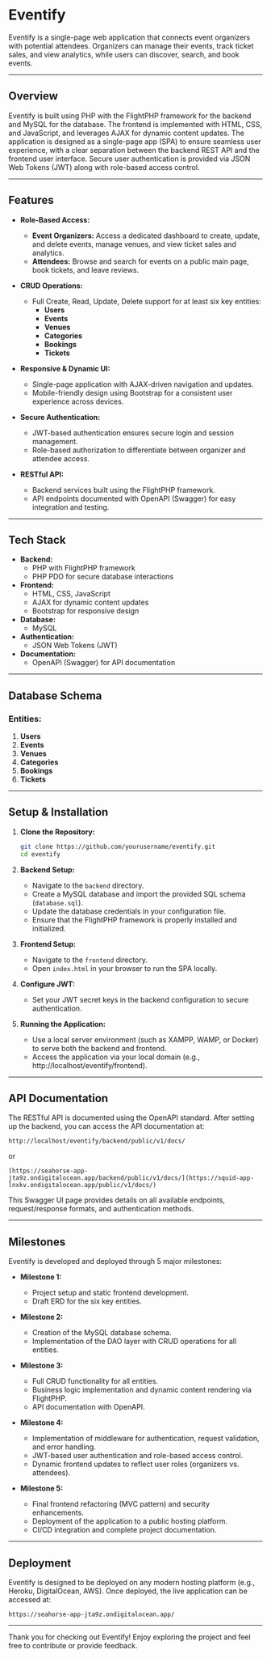 # Eventify

Eventify is a single-page web application that connects event organizers with potential attendees. Organizers can manage their events, track ticket sales, and view analytics, while users can discover, search, and book events.

---

## Overview

Eventify is built using PHP with the FlightPHP framework for the backend and MySQL for the database. The frontend is implemented with HTML, CSS, and JavaScript, and leverages AJAX for dynamic content updates. The application is designed as a single-page app (SPA) to ensure seamless user experience, with a clear separation between the backend REST API and the frontend user interface. Secure user authentication is provided via JSON Web Tokens (JWT) along with role-based access control.

---

## Features

- **Role-Based Access:**  
  - **Event Organizers:** Access a dedicated dashboard to create, update, and delete events, manage venues, and view ticket sales and analytics.  
  - **Attendees:** Browse and search for events on a public main page, book tickets, and leave reviews.
  
- **CRUD Operations:**  
  - Full Create, Read, Update, Delete support for at least six key entities:
    - **Users**
    - **Events**
    - **Venues**
    - **Categories**
    - **Bookings**
    - **Tickets**

- **Responsive & Dynamic UI:**  
  - Single-page application with AJAX-driven navigation and updates.
  - Mobile-friendly design using Bootstrap for a consistent user experience across devices.

- **Secure Authentication:**  
  - JWT-based authentication ensures secure login and session management.
  - Role-based authorization to differentiate between organizer and attendee access.

- **RESTful API:**  
  - Backend services built using the FlightPHP framework.
  - API endpoints documented with OpenAPI (Swagger) for easy integration and testing.

---

## Tech Stack

- **Backend:**  
  - PHP with FlightPHP framework  
  - PHP PDO for secure database interactions
- **Frontend:**  
  - HTML, CSS, JavaScript  
  - AJAX for dynamic content updates  
  - Bootstrap for responsive design
- **Database:**  
  - MySQL
- **Authentication:**  
  - JSON Web Tokens (JWT)
- **Documentation:**  
  - OpenAPI (Swagger) for API documentation

---

## Database Schema

### **Entities:**
1. **Users**
2. **Events**
3. **Venues**
4. **Categories**
5. **Bookings**
6. **Tickets**

---

## Setup & Installation

1. **Clone the Repository:**
   ```bash
   git clone https://github.com/yourusername/eventify.git
   cd eventify
   ```

2. **Backend Setup:**
    - Navigate to the `backend` directory.
    - Create a MySQL database and import the provided SQL schema (`database.sql`).
    - Update the database credentials in your configuration file.
    - Ensure that the FlightPHP framework is properly installed and initialized.

3. **Frontend Setup:**
    - Navigate to the `frontend` directory.
    - Open `index.html` in your browser to run the SPA locally.

4. **Configure JWT:**
    - Set your JWT secret keys in the backend configuration to secure authentication.

5. **Running the Application:**
    - Use a local server environment (such as XAMPP, WAMP, or Docker) to serve both the backend and frontend.
    - Access the application via your local domain (e.g., http://localhost/eventify/frontend).

---

## API Documentation

The RESTful API is documented using the OpenAPI standard. After setting up the backend, you can access the API documentation at:
```
http://localhost/eventify/backend/public/v1/docs/
```
or
```
[https://seahorse-app-jta9z.ondigitalocean.app/backend/public/v1/docs/](https://squid-app-lnxkv.ondigitalocean.app/public/v1/docs/)
```
This Swagger UI page provides details on all available endpoints, request/response formats, and authentication methods.

---

## Milestones

Eventify is developed and deployed through 5 major milestones:

- **Milestone 1:**
    - Project setup and static frontend development.
    - Draft ERD for the six key entities.

- **Milestone 2:**
    - Creation of the MySQL database schema.
    - Implementation of the DAO layer with CRUD operations for all entities.

- **Milestone 3:**
    - Full CRUD functionality for all entities.
    - Business logic implementation and dynamic content rendering via FlightPHP.
    - API documentation with OpenAPI.

- **Milestone 4:**
    - Implementation of middleware for authentication, request validation, and error handling.
    - JWT-based user authentication and role-based access control.
    - Dynamic frontend updates to reflect user roles (organizers vs. attendees).

- **Milestone 5:**
    - Final frontend refactoring (MVC pattern) and security enhancements.
    - Deployment of the application to a public hosting platform.
    - CI/CD integration and complete project documentation.

---

## Deployment

Eventify is designed to be deployed on any modern hosting platform (e.g., Heroku, DigitalOcean, AWS). Once deployed, the live application can be accessed at:
```
https://seahorse-app-jta9z.ondigitalocean.app/
```

---

Thank you for checking out Eventify! Enjoy exploring the project and feel free to contribute or provide feedback.
